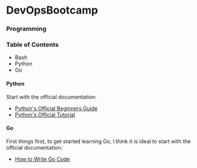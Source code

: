 # DevOpsBootcamp

### Programming

### Table of Contents
- Bash
- Python
- Go

#### Python

Start with the official documentation:

- [Python's Official Beginners Guide](https://wiki.python.org/moin/BeginnersGuide)
- [Python's Official Tutorial](https://docs.python.org/3/tutorial/)

#### Go

First things first, to get started learning Go, I think it is ideal to start with the official documentation:

- [How to Write Go Code](https://golang.org/doc/code.html)
